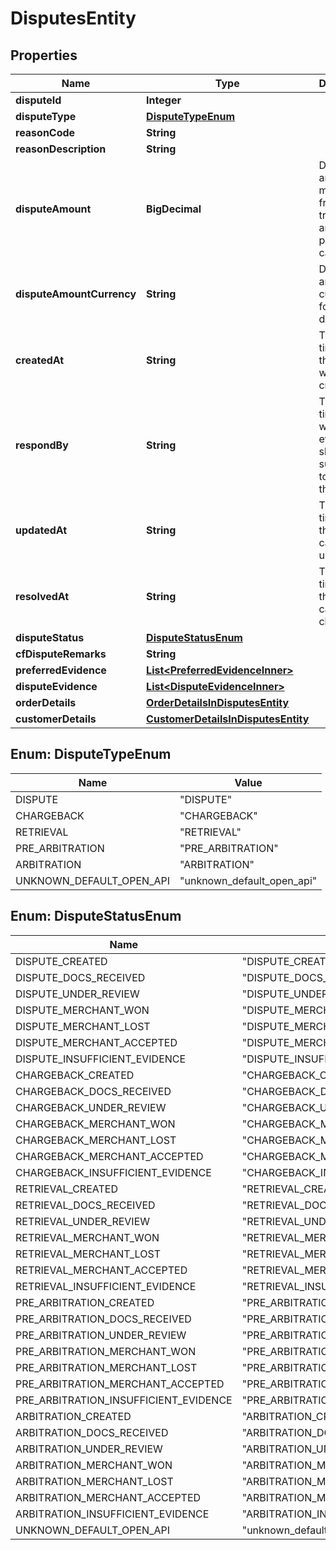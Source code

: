 

# DisputesEntity


## Properties

| Name | Type | Description | Notes |
|------------ | ------------- | ------------- | -------------|
|**disputeId** | **Integer** |  |  [optional] |
|**disputeType** | [**DisputeTypeEnum**](#DisputeTypeEnum) |  |  [optional] |
|**reasonCode** | **String** |  |  [optional] |
|**reasonDescription** | **String** |  |  [optional] |
|**disputeAmount** | **BigDecimal** | Dispute amount may differ from transaction amount for partial cases. |  [optional] |
|**disputeAmountCurrency** | **String** | Dispute amount currency for a dispute |  [optional] |
|**createdAt** | **String** | This is the time when the dispute was created. |  [optional] |
|**respondBy** | **String** | This is the time by which evidence should be submitted to contest the dispute. |  [optional] |
|**updatedAt** | **String** | This is the time when the dispute case was updated. |  [optional] |
|**resolvedAt** | **String** | This is the time when the dispute case was closed. |  [optional] |
|**disputeStatus** | [**DisputeStatusEnum**](#DisputeStatusEnum) |  |  [optional] |
|**cfDisputeRemarks** | **String** |  |  [optional] |
|**preferredEvidence** | [**List&lt;PreferredEvidenceInner&gt;**](PreferredEvidenceInner.md) |  |  [optional] |
|**disputeEvidence** | [**List&lt;DisputeEvidenceInner&gt;**](DisputeEvidenceInner.md) |  |  [optional] |
|**orderDetails** | [**OrderDetailsInDisputesEntity**](OrderDetailsInDisputesEntity.md) |  |  [optional] |
|**customerDetails** | [**CustomerDetailsInDisputesEntity**](CustomerDetailsInDisputesEntity.md) |  |  [optional] |



## Enum: DisputeTypeEnum

| Name | Value |
|---- | -----|
| DISPUTE | &quot;DISPUTE&quot; |
| CHARGEBACK | &quot;CHARGEBACK&quot; |
| RETRIEVAL | &quot;RETRIEVAL&quot; |
| PRE_ARBITRATION | &quot;PRE_ARBITRATION&quot; |
| ARBITRATION | &quot;ARBITRATION&quot; |
| UNKNOWN_DEFAULT_OPEN_API | &quot;unknown_default_open_api&quot; |



## Enum: DisputeStatusEnum

| Name | Value |
|---- | -----|
| DISPUTE_CREATED | &quot;DISPUTE_CREATED&quot; |
| DISPUTE_DOCS_RECEIVED | &quot;DISPUTE_DOCS_RECEIVED&quot; |
| DISPUTE_UNDER_REVIEW | &quot;DISPUTE_UNDER_REVIEW&quot; |
| DISPUTE_MERCHANT_WON | &quot;DISPUTE_MERCHANT_WON&quot; |
| DISPUTE_MERCHANT_LOST | &quot;DISPUTE_MERCHANT_LOST&quot; |
| DISPUTE_MERCHANT_ACCEPTED | &quot;DISPUTE_MERCHANT_ACCEPTED&quot; |
| DISPUTE_INSUFFICIENT_EVIDENCE | &quot;DISPUTE_INSUFFICIENT_EVIDENCE&quot; |
| CHARGEBACK_CREATED | &quot;CHARGEBACK_CREATED&quot; |
| CHARGEBACK_DOCS_RECEIVED | &quot;CHARGEBACK_DOCS_RECEIVED&quot; |
| CHARGEBACK_UNDER_REVIEW | &quot;CHARGEBACK_UNDER_REVIEW&quot; |
| CHARGEBACK_MERCHANT_WON | &quot;CHARGEBACK_MERCHANT_WON&quot; |
| CHARGEBACK_MERCHANT_LOST | &quot;CHARGEBACK_MERCHANT_LOST&quot; |
| CHARGEBACK_MERCHANT_ACCEPTED | &quot;CHARGEBACK_MERCHANT_ACCEPTED&quot; |
| CHARGEBACK_INSUFFICIENT_EVIDENCE | &quot;CHARGEBACK_INSUFFICIENT_EVIDENCE&quot; |
| RETRIEVAL_CREATED | &quot;RETRIEVAL_CREATED&quot; |
| RETRIEVAL_DOCS_RECEIVED | &quot;RETRIEVAL_DOCS_RECEIVED&quot; |
| RETRIEVAL_UNDER_REVIEW | &quot;RETRIEVAL_UNDER_REVIEW&quot; |
| RETRIEVAL_MERCHANT_WON | &quot;RETRIEVAL_MERCHANT_WON&quot; |
| RETRIEVAL_MERCHANT_LOST | &quot;RETRIEVAL_MERCHANT_LOST&quot; |
| RETRIEVAL_MERCHANT_ACCEPTED | &quot;RETRIEVAL_MERCHANT_ACCEPTED&quot; |
| RETRIEVAL_INSUFFICIENT_EVIDENCE | &quot;RETRIEVAL_INSUFFICIENT_EVIDENCE&quot; |
| PRE_ARBITRATION_CREATED | &quot;PRE_ARBITRATION_CREATED&quot; |
| PRE_ARBITRATION_DOCS_RECEIVED | &quot;PRE_ARBITRATION_DOCS_RECEIVED&quot; |
| PRE_ARBITRATION_UNDER_REVIEW | &quot;PRE_ARBITRATION_UNDER_REVIEW&quot; |
| PRE_ARBITRATION_MERCHANT_WON | &quot;PRE_ARBITRATION_MERCHANT_WON&quot; |
| PRE_ARBITRATION_MERCHANT_LOST | &quot;PRE_ARBITRATION_MERCHANT_LOST&quot; |
| PRE_ARBITRATION_MERCHANT_ACCEPTED | &quot;PRE_ARBITRATION_MERCHANT_ACCEPTED&quot; |
| PRE_ARBITRATION_INSUFFICIENT_EVIDENCE | &quot;PRE_ARBITRATION_INSUFFICIENT_EVIDENCE&quot; |
| ARBITRATION_CREATED | &quot;ARBITRATION_CREATED&quot; |
| ARBITRATION_DOCS_RECEIVED | &quot;ARBITRATION_DOCS_RECEIVED&quot; |
| ARBITRATION_UNDER_REVIEW | &quot;ARBITRATION_UNDER_REVIEW&quot; |
| ARBITRATION_MERCHANT_WON | &quot;ARBITRATION_MERCHANT_WON&quot; |
| ARBITRATION_MERCHANT_LOST | &quot;ARBITRATION_MERCHANT_LOST&quot; |
| ARBITRATION_MERCHANT_ACCEPTED | &quot;ARBITRATION_MERCHANT_ACCEPTED&quot; |
| ARBITRATION_INSUFFICIENT_EVIDENCE | &quot;ARBITRATION_INSUFFICIENT_EVIDENCE&quot; |
| UNKNOWN_DEFAULT_OPEN_API | &quot;unknown_default_open_api&quot; |



